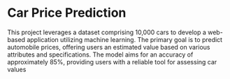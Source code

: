 # Car Price Prediction
 This project leverages a dataset comprising 10,000 cars to develop a web-based application utilizing machine learning. The primary goal is to predict automobile prices, offering users an estimated value based on various attributes and specifications. The model aims for an accuracy of approximately 85%, providing users with a reliable tool for assessing car values
